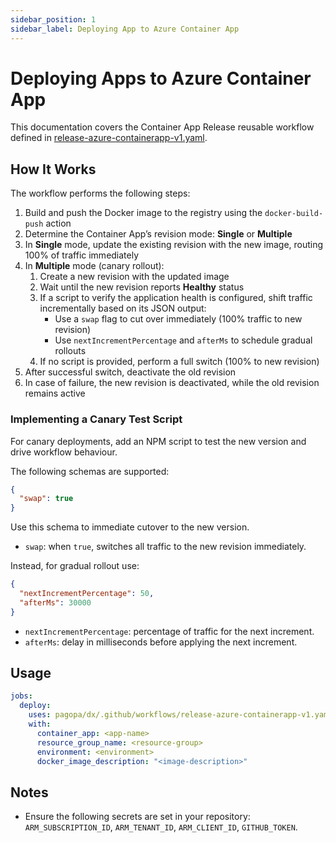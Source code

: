```yaml
---
sidebar_position: 1
sidebar_label: Deploying App to Azure Container App
---
```


# Deploying Apps to Azure Container App

This documentation covers the Container App Release reusable workflow defined in
[release-azure-containerapp-v1.yaml](https://github.com/pagopa/dx/blob/main/.github/workflows/release-azure-containerapp-v1.yaml).

## How It Works

The workflow performs the following steps:

1. Build and push the Docker image to the registry using the `docker-build-push`
   action
2. Determine the Container App’s revision mode: **Single** or **Multiple**
3. In **Single** mode, update the existing revision with the new image, routing
   100% of traffic immediately
4. In **Multiple** mode (canary rollout):
   1. Create a new revision with the updated image
   2. Wait until the new revision reports **Healthy** status
   3. If a script to verify the application health is configured, shift traffic
      incrementally based on its JSON output:
      - Use a `swap` flag to cut over immediately (100% traffic to new revision)
      - Use `nextIncrementPercentage` and `afterMs` to schedule gradual rollouts
   4. If no script is provided, perform a full switch (100% to new revision)
5. After successful switch, deactivate the old revision
6. In case of failure, the new revision is deactivated, while the old revision
   remains active

### Implementing a Canary Test Script

For canary deployments, add an NPM script to test the new version and drive
workflow behaviour.

The following schemas are supported:

```json
{
  "swap": true
}
```

Use this schema to immediate cutover to the new version.

- `swap`: when `true`, switches all traffic to the new revision immediately.

Instead, for gradual rollout use:

```json
{
  "nextIncrementPercentage": 50,
  "afterMs": 30000
}
```

- `nextIncrementPercentage`: percentage of traffic for the next increment.
- `afterMs`: delay in milliseconds before applying the next increment.

## Usage

```yaml
jobs:
  deploy:
    uses: pagopa/dx/.github/workflows/release-azure-containerapp-v1.yaml@main
    with:
      container_app: <app-name>
      resource_group_name: <resource-group>
      environment: <environment>
      docker_image_description: "<image-description>"
```

## Notes

- Ensure the following secrets are set in your repository:
  `ARM_SUBSCRIPTION_ID`, `ARM_TENANT_ID`, `ARM_CLIENT_ID`, `GITHUB_TOKEN`.
